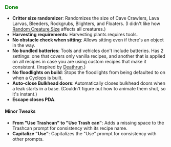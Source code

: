 ### <span style="color: green;">Done</span>
- **Critter size randomizer**: Randomizes the size of Cave Crawlers, Lava Larvas, Bleeders, Rockgrubs, Blighters, and Floaters. (I didn't like how [Random Creature Size](https://www.nexusmods.com/subnautica/mods/138) affects all creatures.)
- **Harvesting requirements**: Harvesting plants requires tools.
- **No obstacle check when sitting**: Allows sitting even if there's an object in the way.
- **No bundled batteries**: Tools and vehicles don't include batteries. Has 2 settings: one that covers only vanilla recipes, and another that is applied on all recipes in case you are using custom recipes that make it consistent. (Inspired by [Deathrun](https://www.nexusmods.com/subnautica/mods/1495).)
- **No floodlights on build**: Stops the floodlights from being defaulted to on when a Cyclops is built.
- **Auto-close Bulkhead doors**: Automatically closes bulkhead doors when a leak starts in a base. (Couldn't figure out how to animate them shut, so it's instant.)
- **Escape closes PDA**.
#### Minor Tweaks
- **From "Use Trashcan" to "Use Trash can"**: Adds a missing space to the Trashcan prompt for consistency with its recipe name.
- **Capitalize "Use"**: Capitalizes the "Use" prompt for consistency with other prompts.